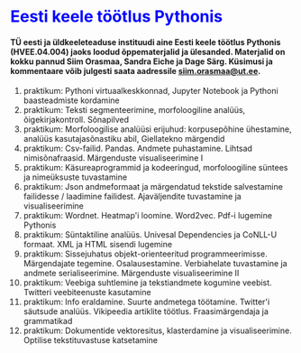 <h1 style="color:blue"> Eesti keele töötlus Pythonis </h1>  

#### TÜ eesti ja üldkeeleteaduse instituudi aine Eesti keele töötlus Pythonis (HVEE.04.004) jaoks loodud õppematerjalid ja ülesanded. Materjalid on kokku pannud Siim Orasmaa, Sandra Eiche ja Dage Särg. Küsimusi ja kommentaare võib julgesti saata aadressile siim.orasmaa@ut.ee.


 1. praktikum: Pythoni virtuaalkeskkonnad, Jupyter Notebook ja Pythoni baasteadmiste kordamine
 2. praktikum: Teksti segmenteerimine, morfoloogiline analüüs, õigekirjakontroll. Sõnapilved
 3. praktikum: Morfoloogilise analüüsi erijuhud: korpusepõhine ühestamine, analüüs kasutajasõnastiku abil, Giellatekno märgendid
 4. praktikum: Csv-failid. Pandas. Andmete puhastamine. Lihtsad nimisõnafraasid. Märgenduste visualiseerimine I
 5. praktikum: Käsureaprogrammid ja kodeeringud, morfoloogiline süntees ja nimeüksuste tuvastamine
 6. praktikum: Json andmeformaat ja märgendatud tekstide salvestamine failidesse / laadimine failidest. Ajaväljendite tuvastamine ja visualiseerimine
 7. praktikum: Wordnet. Heatmap'i loomine. Word2vec. Pdf-i lugemine Pythonis
 8. praktikum: Süntaktiline analüüs. Univesal Dependencies ja CoNLL-U formaat. XML ja HTML sisendi lugemine
 9. praktikum: Sissejuhatus objekt-orienteeritud programmeerimisse. Märgendajate tegemine. Osalausestamine. Verbiahelate tuvastamine ja andmete serialiseerimine. Märgenduste visualiseerimine II
 10. praktikum: Veebiga suhtlemine ja tekstiandmete kogumine veebist. Twitteri veebiteenuste kasutamine
 11. praktikum: Info eraldamine. Suurte andmetega töötamine. Twitter'i säutsude analüüs. Vikipeedia artiklite töötlus. Fraasimärgendaja ja grammatikad
 12. praktikum: Dokumentide vektoresitus, klasterdamine ja visualiseerimine. Optilise tekstituvastuse katsetamine
